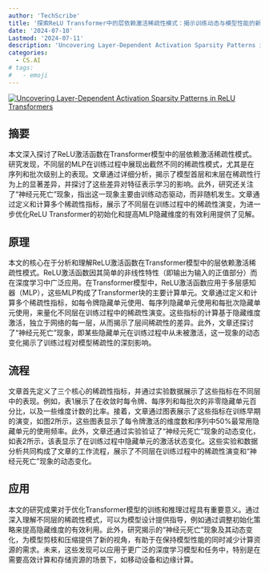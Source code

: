 ```yaml
---
author: 'TechScribe'
title: '探索ReLU Transformer中的层依赖激活稀疏性模式：揭示训练动态与模型性能的新视角'
date: '2024-07-10'
Lastmod: '2024-07-11'
description: 'Uncovering Layer-Dependent Activation Sparsity Patterns in ReLU Transformers'
categories:
  - CS.AI
# tags:
#   - emoji
---
```


[![Uncovering Layer-Dependent Activation Sparsity Patterns in ReLU Transformers](https://arxiv-research-1301205113.cos.ap-guangzhou.myqcloud.com/images/2407.07848v1.pdf_0.jpg)](https://arxiv.org/abs/2407.07848v1)

## 摘要

本文深入探讨了ReLU激活函数在Transformer模型中的层依赖激活稀疏性模式。研究发现，不同层的MLP在训练过程中展现出截然不同的稀疏性模式，尤其是在序列和批次级别上的表现。文章通过详细分析，揭示了模型首层和末层在稀疏性行为上的显著差异，并探讨了这些差异对特征表示学习的影响。此外，研究还关注了“神经元死亡”现象，指出这一现象主要由训练动态驱动，而非随机发生。文章通过定义和计算多个稀疏性指标，展示了不同层在训练过程中的稀疏性演变，为进一步优化ReLU Transformer的初始化和提高MLP隐藏维度的有效利用提供了见解。<!--more-->

## 原理

本文的核心在于分析和理解ReLU激活函数在Transformer模型中的层依赖激活稀疏性模式。ReLU激活函数因其简单的非线性特性（即输出为输入的正值部分）而在深度学习中广泛应用。在Transformer模型中，ReLU激活函数应用于多层感知器（MLP），这些MLP构成了Transformer块的主要计算单元。文章通过定义和计算多个稀疏性指标，如每令牌隐藏单元使用、每序列隐藏单元使用和每批次隐藏单元使用，来量化不同层在训练过程中的稀疏性演变。这些指标的计算基于隐藏维度激活，独立于网络的每一层，从而揭示了层间稀疏性的差异。此外，文章还探讨了“神经元死亡”现象，即某些隐藏单元在训练过程中从未被激活，这一现象的动态变化揭示了训练过程对模型稀疏性的深刻影响。

## 流程

文章首先定义了三个核心的稀疏性指标，并通过实验数据展示了这些指标在不同层中的表现。例如，表1展示了在收敛时每令牌、每序列和每批次的非零隐藏单元百分比，以及一些维度计数的比率。接着，文章通过图表展示了这些指标在训练早期的演变，如图2所示，这些图表显示了每令牌激活的维度数和序列中50%最常用隐藏单元的使用频率。此外，文章还通过实验验证了“神经元死亡”现象的动态变化，如表2所示，该表显示了在训练过程中隐藏单元的激活状态变化。这些实验和数据分析共同构成了文章的工作流程，展示了不同层在训练过程中的稀疏性演变和“神经元死亡”现象的动态变化。

## 应用

本文的研究成果对于优化Transformer模型的训练和推理过程具有重要意义。通过深入理解不同层的稀疏性模式，可以为模型设计提供指导，例如通过调整初始化策略来提高隐藏维度的有效利用。此外，研究揭示的“神经元死亡”现象及其动态变化，为模型剪枝和压缩提供了新的视角，有助于在保持模型性能的同时减少计算资源的需求。未来，这些发现可以应用于更广泛的深度学习模型和任务中，特别是在需要高效计算和存储资源的场景下，如移动设备和边缘计算。